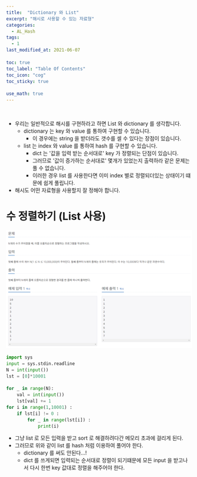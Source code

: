 ```yaml
---
title:  "Dictionary 와 List"
excerpt: "해시로 사용할 수 있는 자료형"
categories:
  - AL_Hash
tags:
  - 1
last_modified_at: 2021-06-07

toc: true
toc_label: "Table Of Contents"
toc_icon: "cog"
toc_sticky: true

use_math: true
---
```


<br>

- 우리는 일반적으로 해시를 구현하라고 하면 List 와 dictionary 를 생각합니다. 
  - dictionary 는 key 와 value 를 통하여 구현할 수 있습니다.
    - 이 경우에는 string 을 받더라도 갯수를 셀 수 있다는 장점이 있습니다.
  - list 는 index 와 value 를 통하여 hash 를 구현할 수 있습니다.
    - dict 는 '값을 입력 받는 순서대로' key 가 정렬되는 단점이 있습니다.
    - 그러므로 '값이 증가하는 순서대로' 몇개가 있었는지 출력하라 같은 문제는 풀 수 없습니다. 
    - 이러한 경우 list 를 사용한다면 이미 index 별로 정렬되더있는 상태이기 떄문에 쉽게 풀립니다.
- 해시도 어떤 자료형을 사용할지 잘 정해야 합니다.

# 수 정렬하기 (List 사용)

![png](/assets/images/Algorithm/8.png)

```python
import sys
input = sys.stdin.readline
N = int(input())
lst = [0]*10001

for _ in range(N):
    val = int(input())
    lst[val] += 1
for i in range(1,10001) :
    if lst[i] != 0 :
        for _ in range(lst[i]) :
            print(i)
```

- 그냥 list 로 모든 입력을 받고 sort 로 해결하려다간 메모리 초과에 걸리게 된다. 
- 그러므로 위와 같이 list 를 hash 처럼 이용하여 풀어야 한다.
  - dictionary 를 써도 안된다...! 
  - dict 를 쓰게되면 입력되는 순서대로 정렬이 되기떄문에 모든 input 을 받고나서 다시 한번 key 값대로 정렬을 해주어야 한다.

